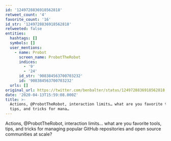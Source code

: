 ```yaml
---
id: '1249728836918562818'
retweet_count: '4'
favorite_count: '16'
id_str: '1249728836918562818'
retweeted: false
entities:
  hashtags: []
  symbols: []
  user_mentions:
    - name: Probot
      screen_name: ProbotTheRobot
      indices:
        - '9'
        - '24'
      id_str: '908384563700703232'
      id: '908384563700703232'
  urls: []
original_url: https://twitter.com/benbalter/status/1249728836918562818
date: '2020-04-13T15:59:08.000Z'
title: >-
  Actions, @ProbotTheRobot, interaction limits… what are you favorite tools,
  tips, and tricks for mana…
---
```


Actions, @ProbotTheRobot, interaction limits… what are you favorite tools, tips, and tricks for managing popular GitHub repositories and open source communities at scale?